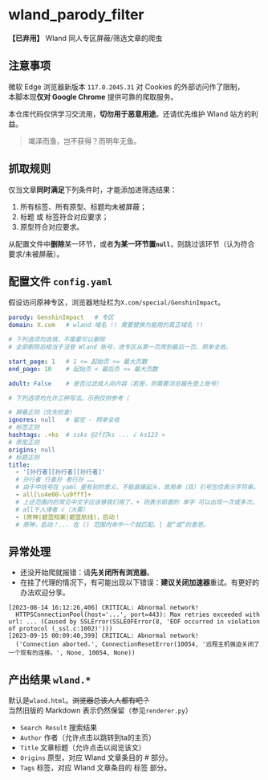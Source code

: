 # wland_parody_filter
**【已弃用】** Wland 同人专区屏蔽/筛选文章的爬虫

## 注意事项

微软 Edge 浏览器新版本 `117.0.2045.31` 对 Cookies 的外部访问作了限制，  
本脚本现**仅对 Google Chrome** 提供可靠的爬取服务。

本仓库代码仅供学习交流用，**切勿用于恶意用途**。还请优先维护 Wland 站方的利益。

> 竭泽而渔，岂不获得？而明年无鱼。

## 抓取规则
仅当文章**同时满足**下列条件时，才能添加进筛选结果：
1. 所有标签、所有原型、标题均未被屏蔽；
2. 标题 或 标签符合对应要求；
3. 原型符合对应要求。

从配置文件中**删除**某一环节，或者**为某一环节置`null`**，则跳过该环节（认为符合要求/未被屏蔽）。

## 配置文件 `config.yaml`
假设访问原神专区，浏览器地址栏为`X.com/special/GenshinImpact`。
```yaml
parody: GenshinImpact   # 专区
domain: X.com   # wland 域名 !! 需要替换为能用的真正域名 !!

# 下列选项均选填，不需要可以删除
# 全部删除后相当于没登 Wland 账号，进专区从第一页爬到最后一页，照单全收。

start_page: 1   # 1 <= 起始页 <= 最大页数
end_page: 10    # 起始页 < 最后页 <= 最大页数

adult: False    # 是否过滤成人向内容（若是，则需要浏览器先登上账号）

# 下列选项均允许三种写法。示例仅供参考（

# 屏蔽正则（优先检查）
ignores: null   # 留空 - 照单全收
# 标签正则
hashtags: .+ks  # ssks @2f打ks ... √ ks123 ×
# 原型正则
origins: null
# 标题正则
title:
  - '[孙行者][孙行者][孙行者]'
  # 孙行者 行者孙 者行孙 ……
  # 由于中括号在 yaml 里有别的意义，不能直接起头，故用单（双）引号包住表示字符串。
  - all[\u4e00-\u9fff]+
  # 上述范围内的常见中文字应该够我们用了。+ 则表示前面的 单字 可以出现一次或多次。
  # all千人律者 √（大雾）
  - (原神|碧蓝档案|碧蓝航线)，启动！
  # 原神，启动！... 在 () 范围内命中一个就匹配。| 是“或”的意思。
```

## 异常处理
- 还没开始爬就报错：请**先关闭所有浏览器**。
- 在挂了代理的情况下，有可能出现以下错误：**建议关闭加速器**重试。有更好的办法欢迎分享。

```log
[2023-08-14 16:12:26,406] CRITICAL: Abnormal network!
  HTTPSConnectionPool(host='...', port=443): Max retries exceeded with url: ... (Caused by SSLError(SSLEOFError(8, 'EOF occurred in violation of protocol (_ssl.c:1002)')))
[2023-09-15 00:09:40,399] CRITICAL: Abnormal network!
  ('Connection aborted.', ConnectionResetError(10054, '远程主机强迫关闭了一个现有的连接。', None, 10054, None))
```

## 产出结果 `wland.*`
默认是`wland.html`。~~浏览器总该人人都有吧？~~  
当然旧版的 Markdown 表示仍然保留（参见`renderer.py`）

- `Search Result`  搜索结果
- `Author`  作者（允许点击以跳转到ta的主页）
- `Title`  文章标题（允许点击以阅览该文）
- `Origins`  原型，对应 Wland 文章条目的 # 部分。
- `Tags`  标签，对应 Wland 文章条目的 标签 部分。
